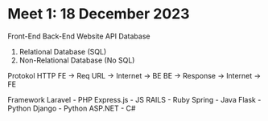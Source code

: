 # Meet 1: 18 December 2023

Front-End 
Back-End 
Website
API 
Database 
1. Relational Database (SQL)
2. Non-Relational Database (No SQL)

Protokol HTTP 
FE -> Req URL -> Internet -> BE
BE -> Response -> Internet -> FE

Framework 
Laravel - PHP
Express.js - JS
RAILS - Ruby 
Spring - Java
Flask - Python
Django - Python
ASP.NET - C#
